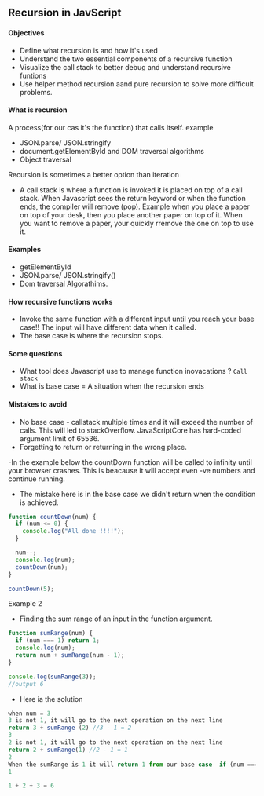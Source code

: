 ## Recursion in JavScript

#### Objectives

- Define what recursion is and how it's used
- Understand the two essential components of a recursive function
- Visualize the call stack to better debug and understand recursive funtions
- Use helper method recursion aand pure recursion to solve more difficult problems.

#### What is recursion

A process(for our cas it's the function) that calls itself.
example

- JSON.parse/ JSON.stringify
- document.getElementById and DOM traversal algorithms
- Object traversal

Recursion is sometimes a better option than iteration

- A call stack is where a function is invoked it is placed on top of a call stack. When Javascript sees the return keyword or when the function ends, the compiler will remove (pop). Example when you place a paper on top of your desk, then you place another paper on top of it. When you want to remove a paper, your quickly rremove the one on top to use it.

#### Examples

- getElementById
- JSON.parse/ JSON.stringify()
- Dom traversal Algorathims.

#### How recursive functions works

- Invoke the same function with a different input until you reach your base case!! The input will have different data when it called.
- The base case is where the recursion stops.

#### Some questions

- What tool does Javascript use to manage function inovacations ? `Call stack`
- What is base case = A situation when the recursion ends

#### Mistakes to avoid

- No base case - callstack multiple times and it will exceed the number of calls. This will led to stackOverflow. JavaScriptCore has hard-coded argument limit of 65536.
- Forgetting to return or returning in the wrong place.

-In the example below the countDown function will be called to infinity until your browser crashes. This is beacause it will accept even -ve numbers and continue running.

- The mistake here is in the base case we didn't return when the condition is achieved.

```js
function countDown(num) {
  if (num <= 0) {
    console.log("All done !!!!");
  }

  num--;
  console.log(num);
  countDown(num);
}

countDown(5);
```

Example 2

- Finding the sum range of an input in the function argument.

```js
function sumRange(num) {
  if (num === 1) return 1;
  console.log(num);
  return num + sumRange(num - 1);
}

console.log(sumRange(3));
//output 6
```

- Here ia the solution

```js
when num = 3
3 is not 1, it will go to the next operation on the next line
return 3 + sumRange (2) //3 - 1 = 2
3
2 is not 1, it will go to the next operation on the next line
return 2 + sumRange(1) //2 - 1 = 1
2
When the sumRange is 1 it will return 1 from our base case  if (num === 1) return 1;
1

1 + 2 + 3 = 6

```
